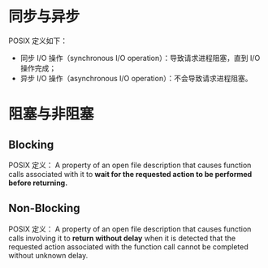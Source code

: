 # 同步与异步
POSIX 定义如下：
- 同步 I/O 操作（synchronous I/O operation）：导致请求进程阻塞，直到 I/O 操作完成；
- 异步 I/O 操作（asynchronous I/O operation）：不会导致请求进程阻塞。

# 阻塞与非阻塞



## Blocking
POSIX 定义：
A property of an open file description that causes function calls associated with it to **wait for the requested action to be performed before returning.**

## Non-Blocking
POSIX 定义：
A property of an open file description that causes function calls involving it to **return without delay** when it is detected that the requested action associated with the function call cannot be completed without unknown delay.